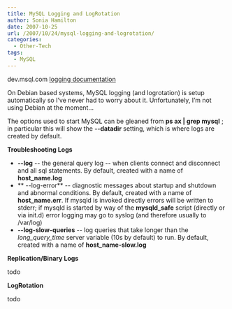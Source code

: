 ```yaml
---
title: MySQL Logging and LogRotation
author: Sonia Hamilton
date: 2007-10-25
url: /2007/10/24/mysql-logging-and-logrotation/
categories:
  - Other-Tech
tags:
  - MySQL
---
```

dev.msql.com [logging documentation][1]

On Debian based systems, MySQL logging (and logrotation) is setup automatically so I&#8217;ve never had to worry about it. Unfortunately, I&#8217;m not using Debian at the moment&#8230;

<!--more-->

The options used to start MySQL can be gleaned from **ps ax | grep mysql** ; in particular this will show the **--datadir** setting, which is where logs are created by default.

**Troubleshooting Logs**

  * **--log** -- the general query log -- when clients connect and disconnect and all sql statements. By default, created with a name of **host_name.log**
  * ** --log-error** -- diagnostic messages about startup and shutdown and abnormal conditions. By default, created with a name of **host_name.err**. If mysqld is invoked directly errors will be written to stderr; if mysqld is started by way of the **mysqld_safe** script (directly or via init.d) error logging may go to syslog (and therefore usually to /var/log)
  * **--log-slow-queries** -- log queries that take longer than the *long\_query\_time* server variable (10s by default) to run. By default, created with a name of **host_name-slow.log**

**Replication/Binary Logs**

todo

**LogRotation**

todo

 [1]: http://dev.mysql.com/doc/refman/5.0/en/log-files.html
